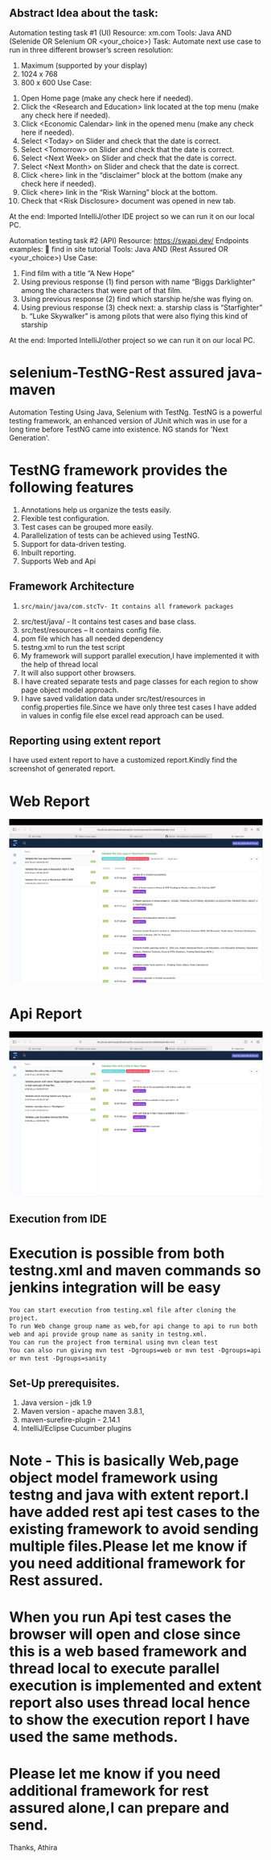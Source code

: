 ## Abstract Idea about the task:
Automation testing task #1 (UI)
Resource: xm.com
Tools: Java AND (Selenide OR Selenium OR &lt;your_choice&gt;)
Task: Automate next use case to run in three different browser’s screen resolution:
1) Maximum (supported by your display)
2) 1024 x 768
3) 800 x 600
Use Case:
1. Open Home page (make any check here if needed).
2. Click the &lt;Research and Education&gt; link located at the top menu (make any check
here if needed).
3. Click &lt;Economic Calendar&gt; link in the opened menu (make any check here if
needed).
4. Select &lt;Today&gt; on Slider and check that the date is correct.
5. Select &lt;Tomorrow&gt; on Slider and check that the date is correct.
6. Select &lt;Next Week&gt; on Slider and check that the date is correct.
7. Select &lt;Next Month&gt; on Slider and check that the date is correct.
8. Click &lt;here&gt; link in the “disclaimer” block at the bottom (make any check here if
needed).
9. Click &lt;here&gt; link in the “Risk Warning” block at the bottom.
10. Check that &lt;Risk Disclosure&gt; document was opened in new tab.

At the end: Imported IntelliJ/other IDE project so we can run it on our local PC.

Automation testing task #2 (API)
Resource: https://swapi.dev/
Endpoints examples:
 find in site tutorial
Tools: Java AND (Rest Assured OR &lt;your_choice&gt;)
Use Case:
1. Find film with a title ”A New Hope”
2. Using previous response (1) find person with name “Biggs Darklighter” among
the characters that were part of that film.
3. Using previous response (2) find which starship he/she was flying on.
4. Using previous response (3) check next:
a. starship class is “Starfighter”
b. “Luke Skywalker” is among pilots that were also flying this kind of starship

At the end: Imported IntelliJ/other project so we can run it on our local PC.

# selenium-TestNG-Rest assured java-maven

Automation Testing Using Java, Selenium with TestNg.
TestNG is a powerful testing framework, an enhanced version of JUnit which was in use for a long time before TestNG came into existence. NG stands for 'Next Generation'.

# TestNG framework provides the following features

1.	Annotations help us organize the tests easily.
2.	Flexible test configuration.
3.	Test cases can be grouped more easily.
4.	Parallelization of tests can be achieved using TestNG.
5.	Support for data-driven testing.
6.	Inbuilt reporting.
7.	Supports Web and Api

## Framework Architecture

 1.     src/main/java/com.stcTv- It contains all framework packages
 2.	src/test/java/ - It contains test cases and base class.
 3.	src/test/resources – It contains config file.
 4.	pom file which has all needed dependency
 5.	testng.xml to run the test script
 6.	My framework will support parallel execution,I have implemented it with the help of thread local
 7.	It will also support other browsers.
 8.	I have created separate tests and page classes for each region to show page object model approach.
 9.	I have saved validation data under src/test/resources in config.properties file.Since we have only three test cases I have added in values in config file else excel read approach can be used.
 
 ## Reporting using extent report
 I have used extent report to have a customized report.Kindly find the screenshot of generated report.
 
 # Web Report
 <img src="WebResult.png">
 
  # Api Report
 <img src="Api.png">
 
## Execution from IDE
# Execution is possible from both testng.xml and maven commands so jenkins integration will be easy

	You can start execution from testing.xml file after cloning the project.
	To run Web change group name as web,for api change to api to run both web and api provide group name as sanity in testng.xml.
	You can run the project from terminal using mvn clean test
	You can also run giving mvn test -Dgroups=web or mvn test -Dgroups=api or mvn test -Dgroups=sanity


## Set-Up prerequisites.

1.	Java version - jdk 1.9
2.	Maven version - apache maven 3.8.1,
3.	maven-surefire-plugin - 2.14.1
4.	IntelliJ/Eclipse Cucumber plugins



# Note - This is basically Web,page object model framework using testng and java with extent report.I have added rest api test cases to the existing framework to avoid sending multiple files.Please let me know if you need additional framework for Rest assured.
# When you run Api test cases the browser will open and close since this is a web based framework and thread local to execute parallel execution is implemented and extent report also uses thread local hence to show the execution report I have used the same methods.
# Please let me know if you need additional framework for rest assured alone,I can prepare and send.

Thanks,
Athira





